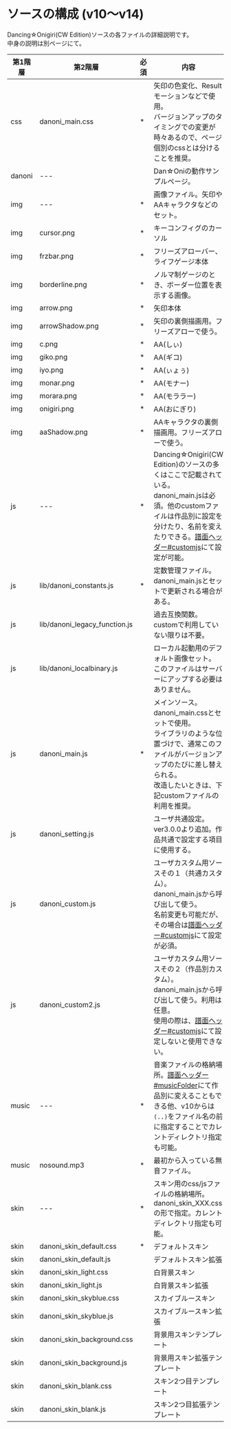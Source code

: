 # ソースの構成 (v10～v14)
Dancing☆Onigiri(CW Edition)ソースの各ファイルの詳細説明です。  
中身の説明は別ページにて。  

|第1階層|第2階層|必須|内容|
|----|----|----|----|
|css|danoni_main.css|*|矢印の色変化、Resultモーションなどで使用。<br>バージョンアップのタイミングでの変更が時々あるので、ページ個別のcssとは分けることを推奨。|
|danoni|---||Dan☆Oniの動作サンプルページ。|
|img|---|*|画像ファイル。矢印やAAキャラクタなどのセット。|
|img|cursor.png|*|キーコンフィグのカーソル|
|img|frzbar.png|*|フリーズアローバー、ライフゲージ本体|
|img|borderline.png|*|ノルマ制ゲージのとき、ボーダー位置を表示する画像。|
|img|arrow.png|*|矢印本体|
|img|arrowShadow.png|*|矢印の裏側描画用。フリーズアローで使う。|
|img|c.png|*|AA(しぃ)|
|img|giko.png|*|AA(ギコ)|
|img|iyo.png|*|AA(ぃょぅ)|
|img|monar.png|*|AA(モナー)|
|img|morara.png|*|AA(モララー)|
|img|onigiri.png|*|AA(おにぎり)|
|img|aaShadow.png|*|AAキャラクタの裏側描画用。フリーズアローで使う。|
|js|---|*|Dancing☆Onigiri(CW Edition)のソースの多くはここで記載されている。<br>danoni_main.jsは必須。他のcustomファイルは作品別に設定を分けたり、名前を変えたりできる。[譜面ヘッダー#customjs](dos-h0019-customjs.html)にて設定が可能。|
|js|lib/danoni_constants.js|*|定数管理ファイル。danoni_main.jsとセットで更新される場合がある。|
|js|lib/danoni_legacy_function.js||過去互換関数。customで利用していない限りは不要。|
|js|lib/danoni_localbinary.js||ローカル起動用のデフォルト画像セット。<br>このファイルはサーバーにアップする必要はありません。|
|js|danoni_main.js|*|メインソース。danoni_main.cssとセットで使用。<br>ライブラリのような位置づけで、通常このファイルがバージョンアップのたびに差し替えられる。<br>改造したいときは、下記customファイルの利用を推奨。|
|js|danoni_setting.js||ユーザ共通設定。<br>ver3.0.0より追加。作品共通で設定する項目に使用する。|
|js|danoni_custom.js||ユーザカスタム用ソースその１（共通カスタム）。<br>danoni_main.jsから呼び出して使う。<br>名前変更も可能だが、その場合は[譜面ヘッダー#customjs](dos-h0019-customjs.html)にて設定が必須。|
|js|danoni_custom2.js||ユーザカスタム用ソースその２（作品別カスタム）。<br>danoni_main.jsから呼び出して使う。利用は任意。<br>使用の際は、[譜面ヘッダー#customjs](dos-h0019-customjs.html)にて設定しないと使用できない。|
|music|---|*|音楽ファイルの格納場所。[譜面ヘッダー#musicFolder](dos-h0013-musicFolder.html)にて作品別に変えることもできる他、v10からは`(..)`をファイル名の前に指定することでカレントディレクトリ指定も可能。|
|music|nosound.mp3|*|最初から入っている無音ファイル。|
|skin|---|*|スキン用のcss/jsファイルの格納場所。<br>danoni_skin_XXX.cssの形で指定。カレントディレクトリ指定も可能。|
|skin|danoni_skin_default.css|*|デフォルトスキン|
|skin|danoni_skin_default.js||デフォルトスキン拡張|
|skin|danoni_skin_light.css||白背景スキン|
|skin|danoni_skin_light.js||白背景スキン拡張|
|skin|danoni_skin_skyblue.css||スカイブルースキン|
|skin|danoni_skin_skyblue.js||スカイブルースキン拡張|
|skin|danoni_skin_background.css||背景用スキンテンプレート|
|skin|danoni_skin_background.js||背景用スキン拡張テンプレート|
|skin|danoni_skin_blank.css||スキン2つ目テンプレート|
|skin|danoni_skin_blank.js||スキン2つ目拡張テンプレート|
